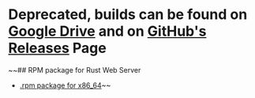 # Deprecated, builds can be found on [Google Drive](https://drive.google.com/drive/folders/13iSR3VxmfFvZgOZ0LddP_EJp7GJ-lQd8) and on [GitHub's Releases](https://github.com/bohdaq/rust-web-server/releases) Page

~~## RPM package for Rust Web Server
- [.rpm package for x86_64](https://github.com/bohdaq/rws-rpm-package/tree/x86_64)~~
